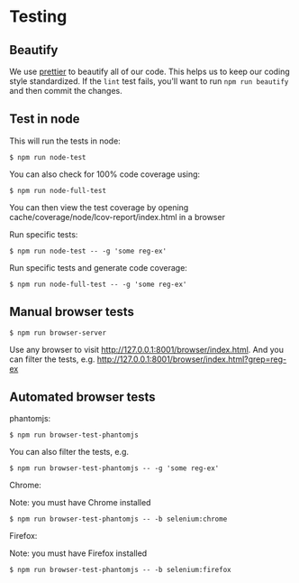 # Testing

## Beautify

We use [prettier](https://github.com/prettier/prettier) to beautify all of our code. This helps us
to keep our coding style standardized. If the `lint` test fails, you'll want to run `npm run
beautify` and then commit the changes.

## Test in node

This will run the tests in node:

    $ npm run node-test

You can also check for 100% code coverage using:

    $ npm run node-full-test

You can then view the test coverage by opening cache/coverage/node/lcov-report/index.html in a
browser

Run specific tests:

    $ npm run node-test -- -g 'some reg-ex'

Run specific tests and generate code coverage:

    $ npm run node-full-test -- -g 'some reg-ex'

## Manual browser tests

    $ npm run browser-server

Use any browser to visit http://127.0.0.1:8001/browser/index.html. And you can filter the tests,
e.g. http://127.0.0.1:8001/browser/index.html?grep=reg-ex

## Automated browser tests

phantomjs:

    $ npm run browser-test-phantomjs

You can also filter the tests, e.g.

    $ npm run browser-test-phantomjs -- -g 'some reg-ex'

Chrome:

Note: you must have Chrome installed

    $ npm run browser-test-phantomjs -- -b selenium:chrome

Firefox:

Note: you must have Firefox installed

    $ npm run browser-test-phantomjs -- -b selenium:firefox
